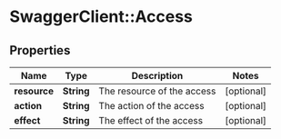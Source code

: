 # SwaggerClient::Access

## Properties
Name | Type | Description | Notes
------------ | ------------- | ------------- | -------------
**resource** | **String** | The resource of the access | [optional] 
**action** | **String** | The action of the access | [optional] 
**effect** | **String** | The effect of the access | [optional] 


